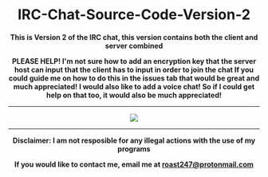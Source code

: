 <h1 align="center">IRC-Chat-Source-Code-Version-2</h1>
<h4 align="center">This is Version 2 of the IRC chat, this version contains both the client and server combined
  
  PLEASE HELP! I'm not sure how to add an encryption key that the server host can input that the client has to input in order to join the chat 
If you could guide me on how to do this in the issues tab that would be great and much appreciated!
I would also like to add a voice chat! So if I could get help on that too, it would also be much appreciated!
<hr>
<img src="https://raw.githubusercontent.com/roast247/IRC-Chat-Version-3/main/IRC3.png">
<hr>
Disclaimer: I am not resposible for any illegal actions with the use of my programs

  If you would like to contact me, email me at roast247@protonmail.com
</h4>
